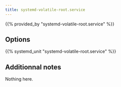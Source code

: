 ```yaml
---
title: systemd-volatile-root.service
---
```


{{% provided_by "systemd-volatile-root.service" %}}

## Options

{{% systemd_unit "systemd-volatile-root.service" %}}

## Additionnal notes

Nothing here.